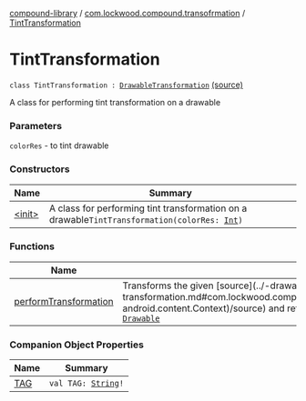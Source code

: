 [compound-library](../../index.md) / [com.lockwood.compound.transofrmation](../index.md) / [TintTransformation](./index.md)

# TintTransformation

`class TintTransformation : `[`DrawableTransformation`](../-drawable-transformation/index.md) [(source)](https://github.com/lndmflngs/compound-text-view/tree/master/compound-library/src/main/java/com/lockwood/compound/transofrmation/TintTransformation.kt#L16)

A class for performing tint transformation on a drawable

### Parameters

`colorRes` - to tint drawable

### Constructors

| Name | Summary |
|---|---|
| [&lt;init&gt;](-init-.md) | A class for performing tint transformation on a drawable`TintTransformation(colorRes: `[`Int`](https://kotlinlang.org/api/latest/jvm/stdlib/kotlin/-int/index.html)`)` |

### Functions

| Name | Summary |
|---|---|
| [performTransformation](perform-transformation.md) | Transforms the given [source](../-drawable-transformation/perform-transformation.md#com.lockwood.compound.transofrmation.DrawableTransformation$performTransformation(android.graphics.drawable.Drawable, android.content.Context)/source) and returns the transformed [Drawable](https://developer.android.com/reference/android/graphics/drawable/Drawable.html)`fun performTransformation(source: `[`Drawable`](https://developer.android.com/reference/android/graphics/drawable/Drawable.html)`, context: `[`Context`](https://developer.android.com/reference/android/content/Context.html)`): `[`Drawable`](https://developer.android.com/reference/android/graphics/drawable/Drawable.html) |

### Companion Object Properties

| Name | Summary |
|---|---|
| [TAG](-t-a-g.md) | `val TAG: `[`String`](https://kotlinlang.org/api/latest/jvm/stdlib/kotlin/-string/index.html)`!` |
